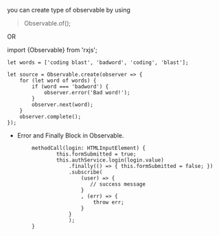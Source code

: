 you can create type of observable by using 

> Observable.of(<whatever>);
> 
OR

import {Observable} from 'rxjs';

```
let words = ['coding blast', 'badword', 'coding', 'blast'];

let source = Observable.create(observer => {
    for (let word of words) {
        if (word === 'badword') {
            observer.error('Bad word!');
        }
        observer.next(word);
    }
    observer.complete();
});
```


- Error and Finally Block in Observable.

```
        methodCall(login: HTMLInputElement) {
                this.formSubmitted = true;
                this.authService.login(login.value)
                    .finally(() => { this.formSubmitted = false; })
                    .subscribe(
                        (user) => {
                           // success message
                        }
                        , (err) => {
                            throw err;
                        }
                    }
                    );
        }
```
    
